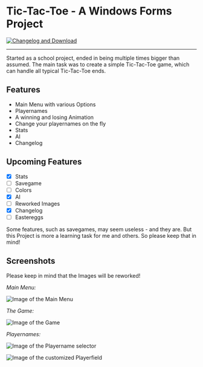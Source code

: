 # Tic-Tac-Toe - A Windows Forms Project

[![Changelog and Download](https://img.shields.io/badge/Download-v0.1.85--beta-blue.svg)](https://github.com/DanielKng/Tic-Tac-Toe/releases)

---

Started as a school project, ended in being multiple times bigger than assumed. 
The main task was to create a simple Tic-Tac-Toe game, which can handle all typical Tic-Tac-Toe ends.

## Features
- Main Menu with various Options
- Playernames
- A winning and losing Animation
- Change your playernames on the fly
- Stats
- AI
- Changelog

## Upcoming Features
- [X] Stats
- [ ] Savegame
- [ ] Colors
- [X] AI
- [ ] Reworked Images
- [X] Changelog
- [ ] Eastereggs

Some features, such as savegames, may seem useless - and they are. But this Project is more a learning task for me and others. So please keep that in mind!

## Screenshots
Please keep in mind that the Images will be reworked!

*Main Menu:*

![Image of the Main Menu](http://puu.sh/oRuq2/f640072be6.png)

*The Game:*

![Image of the Game](http://puu.sh/oRuxZ/d5dc7b92d5.png)

*Playernames:*

![Image of the Playername selector](http://puu.sh/oRuAp/c5997f9810.png)

![Image of the customized Playerfield](http://puu.sh/oRuCB/8eca2df153.png)
